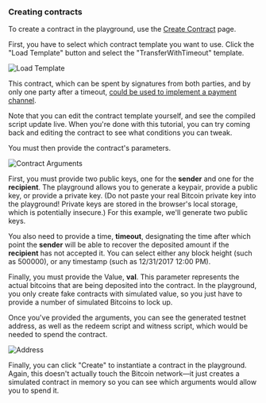 ### Creating contracts

To create a contract in the playground, use the [Create Contract](https://ivylang.org/bitcoin/create) page.

First, you have to select which contract template you want to use. Click the "Load Template" button and select the "TransferWithTimeout" template.

![Load Template](/img/docs/LoadTemplate.png)

This contract, which can be spent by signatures from both parties, and by only one party after a timeout, [could be used to implement a payment channel](/language/ExampleContracts.html#transferwithtimeout).

Note that you can edit the contract template yourself, and see the compiled script update live. When you're done with this tutorial, you can try coming back and editing the contract to see what conditions you can tweak.

You must then provide the contract's parameters.

![Contract Arguments](/img/docs/ContractArguments.png)

First, you must provide two public keys, one for the **sender** and one for the **recipient**. The playground allows you to generate a keypair, provide a public key, or provide a private key. (Do not paste your real Bitcoin private key into the playground! Private keys are stored in the browser's local storage, which is potentially insecure.) For this example, we'll generate two public keys.

You also need to provide a time, **timeout**, designating the time after which point the **sender** will be able to recover the deposited amount if the **recipient** has not accepted it. You can select either any block height (such as 500000), or any timestamp (such as 12/31/2017 12:00 PM).

Finally, you must provide the Value, **val**. This parameter represents the actual bitcoins that are being deposited into the contract. In the playground, you only create fake contracts with simulated value, so you just have to provide a number of simulated Bitcoins to lock up.

Once you've provided the arguments, you can see the generated testnet address, as well as the redeem script and witness script, which would be needed to spend the contract.

![Address](/img/docs/Address.png)

Finally, you can click "Create" to instantiate a contract in the playground. Again, this doesn't actually touch the Bitcoin network—it just creates a simulated contract in memory so you can see which arguments would allow you to spend it.